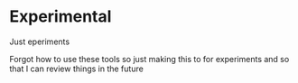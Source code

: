 # Experimental
Just eperiments

Forgot how to use these tools so just making this to for experiments and so that I can review things in the future

